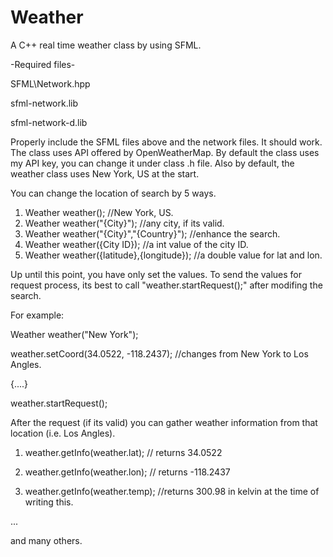 # Weather
A C++ real time weather class by using SFML.

-Required files-

SFML\Network.hpp

sfml-network.lib

sfml-network-d.lib

Properly include the SFML files above and the network files. It should work.
The class uses API offered by OpenWeatherMap.
By default the class uses my API key, you can change it under class .h file.
Also by default, the weather class uses New York, US at the start.

You can change the location of search by 5 ways.
1. Weather weather(); //New York, US.
2. Weather weather("{City}"); //any city, if its valid.
3. Weather weather("{City}","{Country}"); //enhance the search.
4. Weather weather({City ID}); //a int value of the city ID.
5. Weather weather({latitude},{longitude}); //a double value for lat and lon.

Up until this point, you have only set the values. To send the values for 
request process, its best to call "weather.startRequest();" after 
modifing the search.

For example:

Weather weather("New York");

weather.setCoord(34.0522, -118.2437); //changes from New York to Los Angles.

{....}

weather.startRequest();

After the request (if its valid) you can gather weather information from that location (i.e. Los Angles).

1. weather.getInfo(weather.lat); // returns 34.0522

2. weather.getInfo(weather.lon); // returns -118.2437

3. weather.getInfo(weather.temp); //returns 300.98 in kelvin at the time of writing this.

...

and many others.
